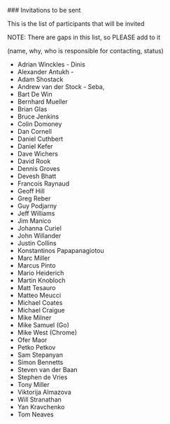 ### Invitations to be sent

This is the list of participants that will be invited

NOTE: There are gaps in this list, so PLEASE add to it

(name, why, who is responsible for contacting, status)

* Adrian Winckles  - Dinis
* Alexander Antukh - 
* Adam Shostack
* Andrew van der Stock - Seba, 
* Bart De Win
* Bernhard Mueller
* Brian Glas
* Bruce Jenkins
* Colin Domoney
* Dan Cornell
* Daniel Cuthbert
* Daniel Kefer
* Dave Wichers
* David Rook
* Dennis Groves
* Devesh Bhatt
* Francois Raynaud
* Geoff Hill
* Greg Reber
* Guy Podjarny
* Jeff Williams
* Jim Manico
* Johanna Curiel
* John Willander
* Justin Collins
* Konstantinos Papapanagiotou 
* Marc Miller
* Marcus Pinto
* Mario Heiderich
* Martin Knobloch
* Matt Tesauro
* Matteo Meucci
* Michael Coates
* Michael Craigue
* Mike Milner
* Mike Samuel (Go)
* Mike West (Chrome)
* Ofer Maor
* Petko Petkov
* Sam Stepanyan
* Simon Bennetts
* Steven van der Baan
* Stephen de Vries
* Tony Miller
* Viktorija Almazova
* Will Stranathan
* Yan Kravchenko
* Tom Neaves
